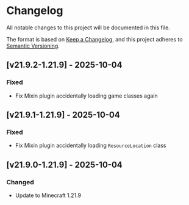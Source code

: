 # Changelog

All notable changes to this project will be documented in this file.

The format is based on [Keep a Changelog](https://keepachangelog.com/en/1.1.0/),
and this project adheres to [Semantic Versioning](https://semver.org/spec/v2.0.0.html).

## [v21.9.2-1.21.9] - 2025-10-04

### Fixed

- Fix Mixin plugin accidentally loading game classes again

## [v21.9.1-1.21.9] - 2025-10-04

### Fixed

- Fix Mixin plugin accidentally loading `ResourceLocation` class

## [v21.9.0-1.21.9] - 2025-10-04

### Changed

- Update to Minecraft 1.21.9
